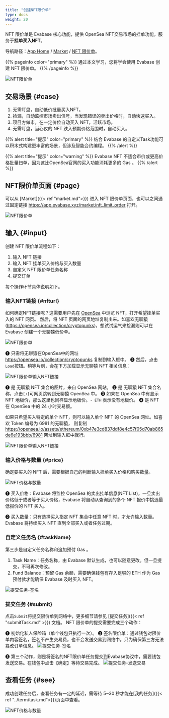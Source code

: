 ```yaml
---
title: "创建NFT限价单"
type: docs
weight: 20
---
```


NFT 限价单是 Evabase 核心功能，提供 OpenSea NFT交易市场的挂单功能，服务于**挂单买入NFT**。

导航路径：[App Home](https://app.evabase.net) / [Market](https://app.evabase.xyz/market) / [NFT 限价单](https://app.evabase.xyz/market/nft_limit_order)。


{{% pageinfo color="primary" %}}
通过本文学习，您将学会使用 Evabase 创建  NFT 限价单。
{{% /pageinfo %}}

![NFT限价单](/img/nftorder01.png)

## 交易场景 {#case}

1. 无需盯盘，自动低价批量买入NFT。
2. 捡漏，自动监控市场卖出信号，当发现错误的卖出价格时，自动快速买入。
3. 项目方做市，在一定价位自动买入 NFT，活跃市场。
4. 无需盯盘，当心仪的 NFT 跌入预期价格范围时，自动买入。

{{% alert title="提示" color="primary" %}}
结合 Evabase 的自定义Task功能可以积木式构建更丰富的场景，但涉及智能合约编程。
{{% /alert %}}

{{% alert title="提示" color="warning" %}}
Evabase NFT 不适合市价或更高价格批量扫单，因为这比OpenSea官网的买入功能消耗更多的 Gas 。
{{% /alert %}}

<!-- ##  -->

## NFT限价单页面 {#page}

可以从 [Market]({{< ref "market.md">}}) 进入 NFT 限价单页面，也可以之间通过固定链接 https://app.evabase.xyz/market/nft_limit_order 打开。


![NFT限价单](/img/nftorder00.png)

## 输入 {#input}

创建 NFT 限价单流程如下：

1. 输入 NFT 链接
2. 输入 NFT 挂单买入价格与买入数量
3. 自定义 NFT 限价单任务名称
4. 提交订单

每个操作环节具体说明如下。

### 输入NFT链接 {#nfturl}

如何确定NFT链接呢？这需要用户先在 [OpenSea](https://opensea.io/) 中浏览 NFT，打开希望挂单买入的 NFT 网页。
然后，将 NFT 页面的网页地址复制出来。如喜欢无聊猿(https://opensea.io/collection/cryptopunks)，想试试运气来捡漏则可以在 Evabase 创建一个无聊猿低价单。

![NFT限价单](/img/nftorder02.png)

➊ 只需将无聊猿在OpenSea中的网址 https://opensea.io/collection/cryptopunks 复制到输入框中。 ➋ 然后，点击`Load`按钮。稍等片刻，会在下方加载显示无聊猿 NFT 相关信息：

![NFT限价单输入NFT链接](/img/nftorder03.png)

➊ 是 无聊猿 NFT 集合的图片，来自 OpenSea 网站。
➋ 是 无聊猿 NFT 集合名称，点击`[⤴︎]`可网页跳转到无聊猿 OpenSea 中。
➌ 如果在 OpenSea 中有显示 NFT 地板价，那么这里也同样显示地板价。`- ETH` 表示没有地板价。
➍ 是 NFT 在 OpenSea 中的 24 小时交易额。

如果只希望买入特定的单个 NFT，则可以输入单个 NFT 的 OpenSea 网址。如喜欢 Token 编号为 6981 的无聊猿，
则复制 https://opensea.io/assets/ethereum/0xb47e3cd837ddf8e4c57f05d70ab865de6e193bbb/6981 网址到输入框中就行。

![NFT限价单输入NFT链接](/img/nftorder04.png)


### 输入价格与数量 {#price}

确定要买入的 NFT 后，需要根据自己的判断输入挂单买入价格和购买数量。

![NFT价格与数量](/img/nftorder05.png)

➊ 买入价格：Evabase 将监控 OpenSea 的卖出挂单信息(NFT List)，一旦卖出价格低于或者等于买入价格，Evabase 将自动从查询到的多个 NFT 报价中挑选最低报价的 NFT 买入。

➋ 买入数量：只有选择买入指定 NFT 集合中任意 NFT 时，才允许输入数量。Evabase 将持续买入 NFT 直到全部买入或者任务过期。

### 自定义任务名 {#taskName}

第三步是自定义任务名称和追加预付 Gas 。

1. Task Name：任务名称，由 Evabase 默认生成，也可以随意更改。但一旦提交，不可再次修改。
2. Fund Balance：预留 Gas 余额，需要确保钱包有存入足够的 ETH 作为 Gas 预付款才能确保 Evabase 及时买入 NFT。

![提交任务-签名](/img/nftorder10.png)


### 提交任务 {#submit}

点击`Submit`将提交限价单到网络中，更多细节请参见 [提交任务]({{< ref "submitTask.md" >}}) 文档。 NFT 限价单的提交需要完成三个动作：

➊ 初始化私人保险箱（单个钱包只执行一次）。
➋ 签名限价单：通过钱包对限价单内容签名，签名不产生交易费，也不会发送交易到网络中。只为确保第三方无法篡改订单信息。
![提交任务-签名](/img/nftorder07.png)

➌ 第三个动作，则是将签名的NFT限价单任务提交到Evabase协议中，需要钱包发送交易。在钱包中点击【确定】等待交易完成。
![提交任务-发送交易](/img/nftorder08.png)


## 查看任务 {#see}

成功创建任务后，查看任务有一定的延迟，需等待 5~30 秒才能在[我的任务]({{< ref "../term/task.md">}})页面中查看。

![NFT价格与数量](/img/nftorder09.png)

<!-- ➊ ➋ ➌ ➍ ➎ ➏ ➐ ➑ ➒ ➓ -->

